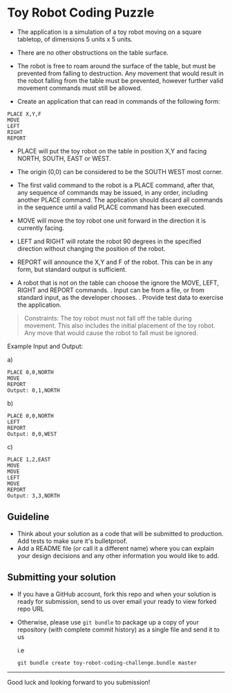 # Toy Robot Coding Puzzle

- The application is a simulation of a toy robot moving on a square tabletop, of dimensions 5 units x 5 units.
- There are no other obstructions on the table surface.
- The robot is free to roam around the surface of the table, but must be prevented from falling to destruction. Any movement
  that would result in the robot falling from the table must be prevented, however further valid movement commands must still
  be allowed.

- Create an application that can read in commands of the following form:

```
PLACE X,Y,F
MOVE
LEFT
RIGHT
REPORT
```

- PLACE will put the toy robot on the table in position X,Y and facing NORTH, SOUTH, EAST or WEST.
- The origin (0,0) can be considered to be the SOUTH WEST most corner.
- The first valid command to the robot is a PLACE command, after that, any sequence of commands may be issued, in any order, including another PLACE command. The application should discard all commands in the sequence until a valid PLACE command has been executed.
- MOVE will move the toy robot one unit forward in the direction it is currently facing.
- LEFT and RIGHT will rotate the robot 90 degrees in the specified direction without changing the position of the robot.
- REPORT will announce the X,Y and F of the robot. This can be in any form, but standard output is sufficient.

- A robot that is not on the table can choose the ignore the MOVE, LEFT, RIGHT and REPORT commands.
  . Input can be from a file, or from standard input, as the developer chooses.
  . Provide test data to exercise the application.

> Constraints:
> The toy robot must not fall off the table during movement. This also includes the initial placement of the toy robot.
> Any move that would cause the robot to fall must be ignored.

Example Input and Output:

a)

```
PLACE 0,0,NORTH
MOVE
REPORT
Output: 0,1,NORTH
```

b)

```
PLACE 0,0,NORTH
LEFT
REPORT
Output: 0,0,WEST
```

c)

```
PLACE 1,2,EAST
MOVE
MOVE
LEFT
MOVE
REPORT
Output: 3,3,NORTH
```

## Guideline

- Think about your solution as a code that will be submitted to production. Add tests to make sure it's bulletproof.
- Add a README file (or call it a different name) where you can explain your design decisions and any other information you would like to add.

## Submitting your solution

- If you have a GitHub account, fork this repo and when your solution is ready for submission, send to us over email your ready to view forked repo URL
- Otherwise, please use `git bundle` to package up a copy of your repository (with complete commit history) as a single file and send it to us

  i.e
  ```
  git bundle create toy-robot-coding-challenge.bundle master
  ```

----------------

  Good luck and looking forward to you submission!
